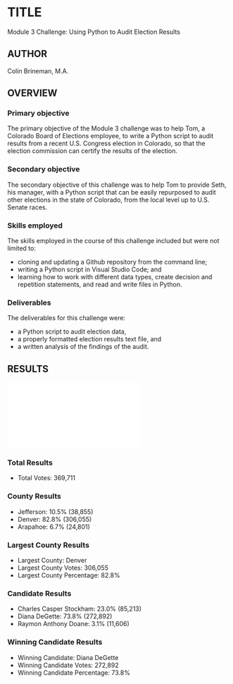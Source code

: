 # TITLE
Module 3 Challenge: Using Python to Audit Election Results

## AUTHOR
Colin Brineman, M.A.

## OVERVIEW

### Primary objective
The primary objective of the Module 3 challenge was to help Tom, a Colorado Board of Elections employee, to write a Python script to audit results from a recent U.S. Congress election in Colorado, so that the election commission can certify the results of the election.

### Secondary objective
The secondary objective of this challenge was to help Tom to provide Seth, his manager,  with a Python script that can be easily repurposed to audit other elections in the state of Colorado, from the local level up to U.S. Senate races.

### Skills employed
The skills employed in the course of this challenge included but were not limited to:
- cloning and updating a Github repository from the command line;
- writing a Python script in Visual Studio Code; and
- learning how to work with different data types, create decision and repetition statements, and read and write files in Python.

### Deliverables
The deliverables for this challenge were:
- a Python script to audit election data,
- a properly formatted election results text file, and
- a written analysis of the findings of the audit.

## RESULTS

![Colorado Congressional Election Results](/resources/election_analysis.txt)

### Total Results
- Total Votes: 369,711

### County Results
- Jefferson: 10.5% (38,855)
- Denver: 82.8% (306,055)
- Arapahoe: 6.7% (24,801)

### Largest County Results
- Largest County: Denver
- Largest County Votes: 306,055
- Largest County Percentage: 82.8%

### Candidate Results
- Charles Casper Stockham: 23.0% (85,213)
- Diana DeGette: 73.8% (272,892)
- Raymon Anthony Doane: 3.1% (11,606)

### Winning Candidate Results
- Winning Candidate: Diana DeGette
- Winning Candidate Votes: 272,892
- Winning Candidate Percentage: 73.8%